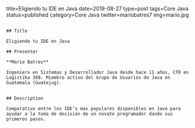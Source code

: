 title=Eligiendo tu IDE en Java
date=2019-08-27
type=post
tags=Core Java
status=published
category=Core Java
twitter=mariobatres7
img=mario.jpg
~~~~~~

## Title

Eligiendo tu IDE en Java

## Presenter

**Mario Batres**

Ingeniero en Sistemas y Desarrollador Java desde hace 11 años, CTO en Logistika 360. Miembro activo del Grupo de Usuarios de Java en Guatemala (Guatejug).


## Description

Comparativo entre los IDE’s mas populares disponibles en Java para ayudar a la toma de decisión de un novato programador dando sus primeros pasos.
